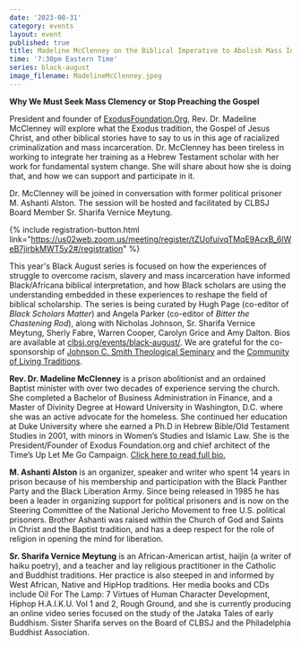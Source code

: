 ```yaml
---
date: '2023-08-31'
category: events
layout: event
published: true
title: Madeline McClenney on the Biblical Imperative to Abolish Mass Incarceration
time: '7:30pm Eastern Time'
series: black-august
image_filename: MadelineMcClenney.jpeg
---
```

**Why We Must Seek Mass Clemency or Stop Preaching the Gospel**

President and founder of [ExodusFoundation.Org](https://exodusfoundation.org/), Rev. Dr. Madeline McClenney will explore what the Exodus tradition, the Gospel of Jesus Christ, and other biblical stories have to say to us in this age of racialized criminalization and mass incarceration. Dr. McClenney has been tireless in working to integrate her training as a Hebrew Testament scholar with her work for fundamental system change. She will share about how she is doing that, and how we can support and participate in it. 

Dr. McClenney will be joined in conversation with former political prisoner M. Ashanti Alston. The session will be hosted and facilitated by CLBSJ Board Member Sr. Sharifa Vernice Meytung.

{% include registration-button.html link="https://us02web.zoom.us/meeting/register/tZUofuivqTMqE9AcxB_6lWeB7jirbkMWT5y2#/registration" %}

This year's Black August series is focused on how the experiences of struggle to overcome racism, slavery and mass incarceration have informed Black/Africana biblical interpretation, and how Black scholars are using the understanding embedded in these experiences to reshape the field of biblical scholarship. The series is being curated by Hugh Page (co-editor of _Black Scholars Matter_) and Angela Parker (co-editor of _Bitter the Chastening Rod_), along with Nicholas Johnson, Sr. Sharifa Vernice Meytung, Sherly Fabre, Warren Cooper, Carolyn Grice and Amy Dalton. Bios are available at [clbsj.org/events/black-august/](https://clbsj.org/events/black-august/). We are grateful for the co-sponsorship of [Johnson C. Smith Theological Seminary](https://www.jcsts.org/) and the [Community of Living Traditions](https://www.facebook.com/CLTMultifaith/).

**Rev. Dr. Madeline McClenney** is a prison abolitionist and an ordained Baptist minister with over two decades of experience serving the church. She completed a Bachelor of Business Administration in Finance, and a Master of Divinity Degree at Howard University in Washington, D.C. where she was an active advocate for the homeless. She continued her education at Duke University where she earned a Ph.D in Hebrew Bible/Old Testament Studies in 2001, with minors in Women’s Studies and Islamic Law. She is the President/Founder of Exodus Foundation.org and chief architect of the Time’s Up Let Me Go Campaign. [Click here to read full bio.](https://www.madelinemcclenney.com/about-dr-mcclenney/)

**M. Ashanti Alston** is an organizer, speaker and writer who spent 14 years in prison because of his membership and participation with the Black Panther Party and the Black Liberation Army. Since being released in 1985 he has been a leader in organizing support for political prisoners and is now on the Steering Committee of the National Jericho Movement to free U.S. political prisoners. Brother Ashanti was raised within the Church of God and Saints in Christ and the Baptist tradition, and has a deep respect for the role of religion in opening the mind for liberation.

**Sr. Sharifa Vernice Meytung** is an African-American artist, haijin (a writer of haiku poetry), and a teacher and lay religious practitioner in the Catholic and Buddhist traditions. Her practice is also steeped in and informed by West African, Native and HipHop traditions. Her media books and CDs include Oil For The Lamp: 7 Virtues of Human Character Development, Hiphop H.A.I.K.U. Vol 1 and 2, Rough Ground, and she is currently producing an online video series focused on the study of the Jataka Tales of early Buddhism. Sister Sharifa serves on the Board of CLBSJ and the Philadelphia Buddhist Association.
